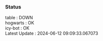 ### Status


table : DOWN  
hogwarts : OK  
icy-bot : OK  
Latest Update : 2024-06-12 09:09:33.067073
